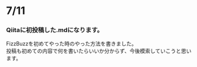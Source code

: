 # 7/11  
### Qiitaに初投稿した.mdになります。  
FizzBuzzを初めてやった時のやった方法を書きました。  
投稿も初めての内容で何を書いたらいいか分からず、今後模索していこうと思います。
